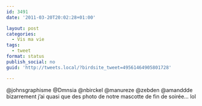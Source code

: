 ```yaml
---
id: 3491
date: '2011-03-20T20:02:28+01:00'

layout: post
categories:
  - Vis ma vie
tags:
  - tweet
format: status
publish_social: no
guid: 'http://tweets.local/?birdsite_tweet=49561464905801728'

---
```


@johnsgraphisme @Dmnsia @nbirckel @manureze @zebden @amanddde bizarrement j’ai quasi que des photo de notre mascotte de fin de soirée… lol